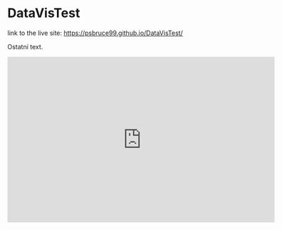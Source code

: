 # DataVisTest

link to the live site: https://psbruce99.github.io/DataVisTest/

Ostatní text.


<iframe width="600" height="371" seamless frameborder="0" scrolling="no" src="https://docs.google.com/spreadsheets/d/e/2PACX-1vQsqjAaK0OqsWfXw8XWfiy-aF1FffCbpo59HJja5kfprOEL3n_Lol1nl3xjt7lcFqqkZUUGwhTIeReD/pubchart?oid=2055395442&amp;format=interactive"></iframe>
